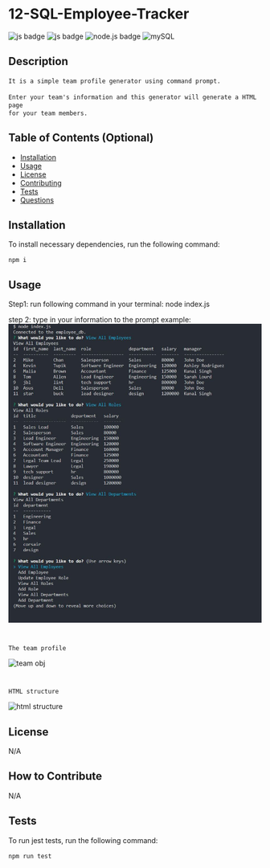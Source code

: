 # 12-SQL-Employee-Tracker

![js badge](https://img.shields.io/badge/TECHOLOGY-JAVASCRIPT%20ES6-orange)
![js badge](https://img.shields.io/badge/NPM-INQUIRER.JS%20@8.2.4-orange)
![node.js badge](https://img.shields.io/badge/TECHOLOGY-NODE.JS%20V16-success)
![mySQL](https://img.shields.io/badge/TECHOLOGY-MYSQL-RED)

## Description

    It is a simple team profile generator using command prompt. 

    Enter your team's information and this generator will generate a HTML page 
    for your team members.      

## Table of Contents (Optional)

- [Installation](#installation)
- [Usage](#usage)
- [License](#license)
- [Contributing](#contributing)
- [Tests](#tests)
- [Questions](#questions)

## Installation

To install necessary dependencies, run the following command: 

    npm i  

## Usage

Step1: run following command in your terminal:
    node index.js 

step 2: type in your information to the prompt
    example:
![example](./images/example.JPG)

#
    The team profile
![team obj](./images/team%20object.JPG)
#
    HTML structure
![html structure](./images/html%20structure.JPG)

## License

N/A

## How to Contribute

N/A

## Tests

To run jest tests, run the following command: 
    
    npm run test